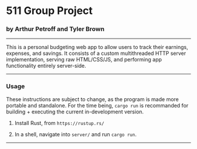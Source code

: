# 511 Group Project

### by Arthur Petroff and Tyler Brown

---

This is a personal budgeting web app to allow users to track their earnings, expenses, and savings. It consists of a custom multithreaded HTTP server implementation, serving raw HTML/CSS/JS, and performing app functionality entirely server-side.

---

### Usage

These instructions are subject to change, as the program is made more portable and standalone. For the time being, `cargo run` is recommanded for building + executing the current in-development version.

1. Install Rust, from `https://rustup.rs/`

2. In a shell, navigate into `server/` and run `cargo run`.

---


